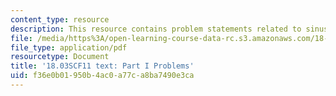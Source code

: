 ```yaml
---
content_type: resource
description: This resource contains problem statements related to sinusoidal functions.
file: /media/https%3A/open-learning-course-data-rc.s3.amazonaws.com/18-03sc-differential-equations-fall-2011/f36e0b01950b4ac0a77ca8ba7490e3ca_MIT18_03SCF11_ps2_s7q.pdf
file_type: application/pdf
resourcetype: Document
title: '18.03SCF11 text: Part I Problems'
uid: f36e0b01-950b-4ac0-a77c-a8ba7490e3ca
---
```

